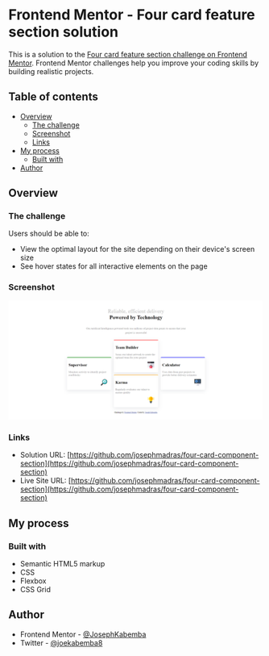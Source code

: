 # Frontend Mentor - Four card feature section solution

This is a solution to the [Four card feature section challenge on Frontend Mentor](https://www.frontendmentor.io/challenges/four-card-feature-section-weK1eFYK). Frontend Mentor challenges help you improve your coding skills by building realistic projects.

## Table of contents

- [Overview](#overview)
  - [The challenge](#the-challenge)
  - [Screenshot](#screenshot)
  - [Links](#links)
- [My process](#my-process)
  - [Built with](#built-with)
- [Author](#author)

## Overview

### The challenge

Users should be able to:

- View the optimal layout for the site depending on their device's screen size
- See hover states for all interactive elements on the page

### Screenshot

![](./four-card-component-section.png)

### Links

- Solution URL: [https://github.com/josephmadras/four-card-component-section](https://github.com/josephmadras/four-card-component-section)
- Live Site URL: [https://github.com/josephmadras/four-card-component-section](https://github.com/josephmadras/four-card-component-section)

## My process

### Built with

- Semantic HTML5 markup
- CSS
- Flexbox
- CSS Grid

## Author

- Frontend Mentor - [@JosephKabemba](https://www.frontendmentor.io/profile/JosephKabemba)
- Twitter - [@joekabemba8](https://www.twitter.com/joekabemba8)
